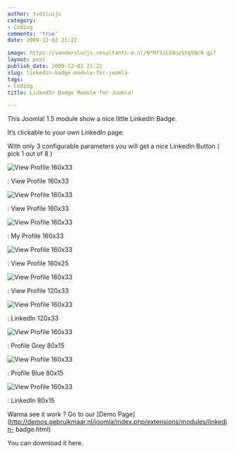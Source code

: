 ```yaml
---
author: tvdsluijs
category:
- Coding
comments: 'true'
date: 2009-12-02 21:22

image: https://vandersluijs.resultants-e.nl/0*Rf5iC28ozStgSNc9.gif
layout: post
publish_date: 2009-12-02 21:22
slug: linkedin-badge-module-for-joomla-
tags:
- Coding
title: LinkedIn Badge Module for Joomla!

---
```

This Joomla! 1.5 module show a nice little LinkedIn Badge.  
  
It’s clickable to your own LinkedIn page.  
  
With only 3 configurable parameters you will get a nice LinkedIn Button ( pick
1 out of 8 )

![View Profile 160x33](https://vandersluijs.resultants-e.nl/0*Rf5iC28ozStgSNc9.gif)

: View Profile 160x33

![View Profile 160x33](https://vandersluijs.resultants-e.nl/0*HZJEbyfXvB84KRJ9.gif)

: View Profile 160x33

![View Profile 160x33](https://vandersluijs.resultants-e.nl/0*Ivtzs-TVOawzAw_1.gif)

: My Profile 160x33

![View Profile 160x33](https://vandersluijs.resultants-e.nl/0*wXscKS6FpypdQJea.gif)

: View Profile 160x25

![View Profile 160x33](https://vandersluijs.resultants-e.nl/0*hjXnY7e72gMkmPR1.gif)

: View Profile 120x33

![View Profile 160x33](https://vandersluijs.resultants-e.nl/0*mUetPhWwINed6wYw.gif)

: LinkedIn 120x33

![View Profile 160x33](https://vandersluijs.resultants-e.nl/0*aVP1VPP5gdWJEFul.gif)

: Profile Grey 80x15

![View Profile 160x33](https://vandersluijs.resultants-e.nl/0*1fYW67Nkgx1Qer6m.gif)

: Profile Blue 80x15

![View Profile 160x33](https://vandersluijs.resultants-e.nl/0*t1haA8RMRt5KOJAW.gif)

: LinkedIn 80x15  
  
  
  
  
  
Wanna see it work ? Go to our [Demo
Page](http://demos.gebruikmaar.nl/joomla/index.php/extensions/modules/linkedin-
badge.html)  
  
You can download it here.


